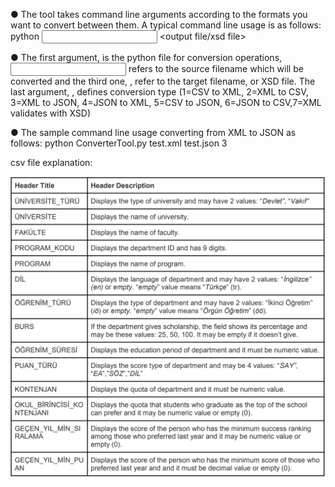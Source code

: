 ● The tool takes command line arguments according to the formats you want to convert
between them. A typical command line usage is as follows:
python <filename> <input file> <output file/xsd file> <type>

● The first argument, <filename> is the python file for conversion operations, <input
file> refers to the source filename which will be converted and the third one,
<output file>, refer to the target filename, or XSD file. The last argument,
<type>, defines conversion type (1=CSV to XML, 2=XML to CSV, 3=XML to JSON,
4=JSON to XML, 5=CSV to JSON, 6=JSON to CSV,7=XML validates with XSD)

● The sample command line usage converting from XML to JSON as follows:
python ConverterTool.py test.xml test.json 3

csv file explanation:

![image](https://github.com/oguzhankrky/Pythonic_Converter_Tool/blob/master/images/csv_file_explanation.png)